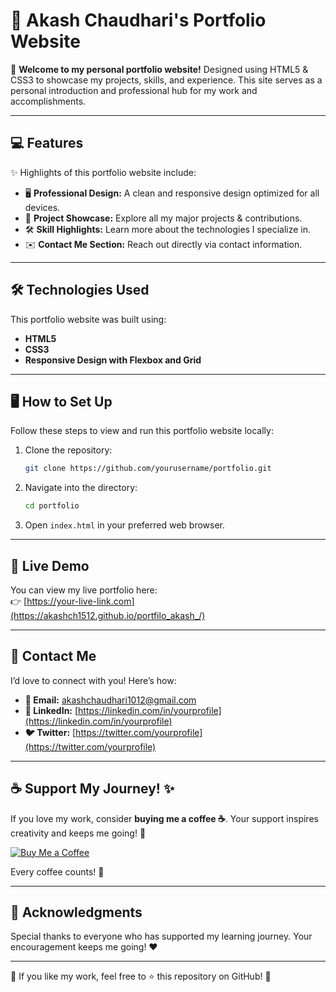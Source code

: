 # 🚀 **Akash Chaudhari's Portfolio Website**  

👋 **Welcome to my personal portfolio website!** Designed using HTML5 & CSS3 to showcase my projects, skills, and experience. This site serves as a personal introduction and professional hub for my work and accomplishments.

---

## 💻 **Features**

✨ Highlights of this portfolio website include:

- 🖥️ **Professional Design:** A clean and responsive design optimized for all devices.  
- 📂 **Project Showcase:** Explore all my major projects & contributions.  
- 🛠️ **Skill Highlights:** Learn more about the technologies I specialize in.  
- ✉️ **Contact Me Section:** Reach out directly via contact information.  

---

## 🛠️ **Technologies Used**

This portfolio website was built using:

- **HTML5**  
- **CSS3**  
- **Responsive Design with Flexbox and Grid**  

---

## 🖥️ **How to Set Up**

Follow these steps to view and run this portfolio website locally:

1. Clone the repository:  
   ```bash
   git clone https://github.com/yourusername/portfolio.git
   ```

2. Navigate into the directory:  
   ```bash
   cd portfolio
   ```

3. Open `index.html` in your preferred web browser.

---

## 🔗 **Live Demo**

You can view my live portfolio here:  
👉 [https://your-live-link.com](https://akashch1512.github.io/portfilo_akash_/)

---

## 📧 **Contact Me**

I’d love to connect with you! Here’s how:

- **💬 Email:** [akashchaudhari1012@gmail.com](mailto:akashchaudhari1012@gmail.com)  
- **👔 LinkedIn:** [https://linkedin.com/in/yourprofile](https://linkedin.com/in/yourprofile)  
- **🐦 Twitter:** [https://twitter.com/yourprofile](https://twitter.com/yourprofile)  

---

## ☕ **Support My Journey! ✨**  

If you love my work, consider **buying me a coffee ☕**. Your support inspires creativity and keeps me going! 💛  

[![Buy Me a Coffee](https://img.shields.io/badge/Buy%20Me%20a%20Coffee-ffdd00?style=flat&logo=coffee&logoColor=black)](https://razorpay.me/@pycraftr)  

Every coffee counts! 🚀


---
## 🙏 **Acknowledgments**

Special thanks to everyone who has supported my learning journey. Your encouragement keeps me going! ❤️  

---

💬 If you like my work, feel free to ⭐ this repository on GitHub! 🚀  

